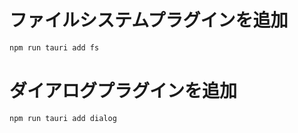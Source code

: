 # ファイルシステムプラグインを追加

```sh
npm run tauri add fs
```

# ダイアログプラグインを追加

```sh
npm run tauri add dialog
```
